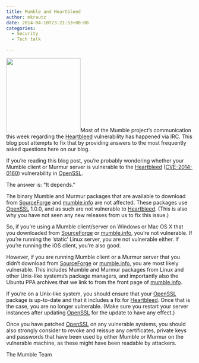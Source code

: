 ```yaml
---
title: Mumble and Heartbleed
author: mkrautz
date: 2014-04-10T23:21:53+00:00
categories:
  - Security
  - Tech talk

---
```

<img class="alignleft" height="200" src="http://blog.mumble.info/wp-uploads/2014/04/heartbleed.png" alt="" />Most of the Mumble project&#8217;s communication this week regarding the [Heartbleed][1] vulnerability has happened via IRC. This blog post attempts to fix that by providing answers to the most frequently asked questions here on our blog.

<!--more-->

If you&#8217;re reading this blog post, you&#8217;re probably wondering whether your Mumble client or Murmur server is vulnerable to the [Heartbleed][1] ([CVE-2014-0160][2]) vulnerability in [OpenSSL][3].

The answer is: &#8220;It depends.&#8221;

The binary Mumble and Murmur packages that are available to download from [SourceForge][4] and [mumble.info][5] are not affected. These packages use [OpenSSL][3] 1.0.0, and as such are not vulnerable to [Heartbleed][1]. (This is also why you have not seen any new releases from us to fix this issue.)

So, if you&#8217;re using a Mumble client/server on Windows or Mac OS X that you downloaded from [SourceForge][4] or [mumble.info][5], you&#8217;re not vulnerable. If you&#8217;re running the &#8216;static&#8217; Linux server, you are not vulnerable either. If you&#8217;re running the iOS client, you&#8217;re also good.

However, if you are running Mumble client or a Murmur server that you didn&#8217;t download from [SourceForge][4] or [mumble.info][5], you are most likely vulnerable. This includes Mumble and Murmur packages from Linux and other Unix-like systems&#8217;s package managers, and importantly also the Ubuntu PPA archives that we link to from the front page of [mumble.info][5].

If you&#8217;re on a Unix-like system, you should ensure that your [OpenSSL][3] package is up-to-date and that it includes a fix for [Heartbleed][1]. Once that is the case, you are no longer vulnerable. (Make sure you restart your server instances after updating [OpenSSL][3] for the update to have any effect.)

Once you have patched [OpenSSL][3] on any vulnerable systems, you should also strongly consider to revoke and reissue any certificates, private keys and passwords that have been used by either Mumble or Murmur on the vulnerable machine, as these might have been readable by attackers.

The Mumble Team

 [1]: http://heartbleed.com/
 [2]: http://www.cve.mitre.org/cgi-bin/cvename.cgi?name=CVE-2014-0160
 [3]: http://www.openssl.org/
 [4]: https://sourceforge.net/projects/mumble/
 [5]: http://mumble.info